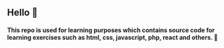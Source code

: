 ## Hello 👋
#### This repo is used for learning purposes which contains source code for learning exercises such as html, css, javascript, php, react and others. 🚀
